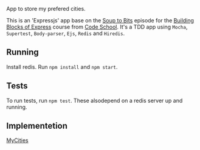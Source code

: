 App to store my prefered cities.

This is an 'Expressjs' app base on the [Soup to Bits][expresssouptobits] episode for the [Building Blocks of Express][building-blocks-of-express-js] course from [Code School][codeschool].
It's a TDD app using `Mocha`, `Supertest`, `Body-parser`, `Ejs`, `Redis` and `Hiredis`.

## Running

Install redis. Run `npm install` and `npm start`.

## Tests

To run tests, run `npm test`. These alsodepend on a redis server up and running.

## Implementetion

[MyCities][MyCities]

[expresssouptobits]: https://github.com/codeschool/expresssouptobits/
[building-blocks-of-express-js]: https://www.codeschool.com/courses/building-blocks-of-express-js/
[codeschool]: https://www.codeschool.com/
[MyCities]: https:/mycities.herokuapp.com/
